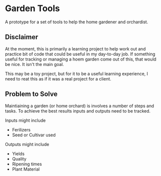 # Garden Tools
A prototype for a set of tools to help the home gardener and orchardist.

## Disclaimer
At the moment, this is primarily a learning project to help work out and practice bit of code that could be useful in my day-to-day job.  If something useful for tracking or managing a hoem garden come out of this, that would be nice.  It isn't the main goal.

This may be a toy project, but for it to be a useful learning experience, I need to reat this as if it was a real project for a client.

## Problem to Solve
Maintiaining a garden (or home orchard) is involves a number of steps and tasks.  To achieve the best results inputs and outputs need to be tracked.

Inputs might include
* Ferilizers
* Seed or Cultivar used

Outputs might include 
* Yields
* Quality
* Ripening times
* Plant Material


